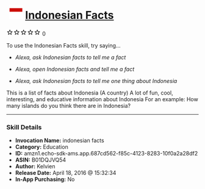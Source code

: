 # &nbsp;<img src="skill_icon" alt="Indonesian Facts icon" width="36"> [Indonesian Facts](http://alexa.amazon.com/#skills/amzn1.echo-sdk-ams.app.687cd562-f85c-4123-8283-10f0a2a28df2)
![0 stars](../../images/ic_star_border_black_18dp_1x.png)![0 stars](../../images/ic_star_border_black_18dp_1x.png)![0 stars](../../images/ic_star_border_black_18dp_1x.png)![0 stars](../../images/ic_star_border_black_18dp_1x.png)![0 stars](../../images/ic_star_border_black_18dp_1x.png) 0

To use the Indonesian Facts skill, try saying...

* *Alexa, ask Indonesian facts to tell me a fact*

* *Alexa, open Indonesian facts and tell me a fact*

* *Alexa, ask Indonesian facts to tell me one thing about Indonesia*

This is a list of facts about Indonesia (A country)
A lot of fun, cool, interesting, and educative information about Indonesia
For an example:
How many islands do you think there are in Indonesia?

***

### Skill Details

* **Invocation Name:** indonesian facts
* **Category:** Education
* **ID:** amzn1.echo-sdk-ams.app.687cd562-f85c-4123-8283-10f0a2a28df2
* **ASIN:** B01DQJVQ54
* **Author:** Kelvien
* **Release Date:** April 18, 2016 @ 15:32:34
* **In-App Purchasing:** No
